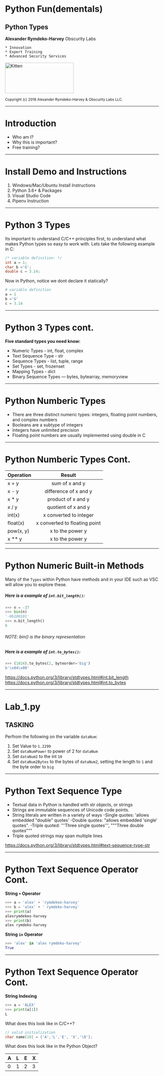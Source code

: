 # Python Fun(dementals)
## Python Types


**Alexander Rymdeko-Harvey**
Obscurity Labs
```
* Innovation  
* Expert Training
* Advanced Security Services
```

<img src="https://obscuritylabs.com/wp-content/uploads/2018/04/OL-3d-landscape-positive.jpg" alt="Kitten"
	title="A cute kitten" width="225" height="100" />

<small>Copyright (c) 2018 Alexander Rymdeko-Harvey & Obscurity Labs LLC.</small>

---

# Introduction 

- Who am I? 
- Why this is important?
- Free training?

---

# Install Demo and Instructions 
1) Windows/Mac/Ubuntu Install Instructions
2) Python 3.6+ & Packages 
4) Visual Studio Code
5) Pipenv Instruction

---

# Python 3 Types
Its important to understand C/C++ principles first, to understand what makes Python types so easy to work with. Lets take the following example in C:
```c
/* variable definition: */
int a = 1; 
char b ='G'; 
double c = 3.14; 
```
Now in Python, notice we dont declare it statically?
```python
# variable definition
a = 1 
b ='G'
c = 3.14
```
---

# Python 3 Types cont.
**Five standard types you need know:**
- Numeric Types - int, float, complex
- Text Sequence Type - str
- Sequence Types - list, tuple, range
- Set Types - set, frozenset
- Mapping Types - dict
- Binary Sequence Types — bytes, bytearray, memoryview
---

# Python Numberic Types
- There are three distinct numeric types: integers, floating point numbers, and complex numbers
- Booleans are a subtype of integers
- Integers have unlimited precision
- Floating point numbers are usually implemented using double in C

---
# Python Numberic Types Cont.

| Operation |            Result             |
| --------- | :---------------------------: |
| x + y     |        sum of x and y         |
| x - y     |     difference of x and y     |
| x * y     |      product of x and y       |
| x / y     |      quotient of x and y      |
| int(x)    |    x converted to integer     |
| float(x)  | x converted to floating point |
| pow(x, y) |       x to the power y        |
| x ** y    |       x to the power y        |

---
# Python Numeric Built-in Methods

Many of the `Types` within Python have methods and in your IDE such as VSC will allow you to explore these. 
##### Here is a example of `int.bit_length()`:
```python
>>> n = -37
>>> bin(n) 
'-0b100101'
>>> n.bit_length()
6
```
###### *NOTE: bin() is the binary representation*
##### Here is a example of `int.to_bytes()`:
```python
>>> (1024).to_bytes(2, byteorder='big')
b'\x04\x00'
```

https://docs.python.org/3/library/stdtypes.html#int.bit_length
https://docs.python.org/3/library/stdtypes.html#int.to_bytes

---
# Lab_1.py
## TASKING

Perfrom the following on the variable `dataNum`:
1) Set Value to `1.2299`
2) Set `dataNumPower` to power of 2 for `dataNum`
3) Set `dataNum2` to the int `10`
4) Set `dataNum2Bytes` to the bytes of `dataNum2`, setting the length to `1` and the byte order to `big`

---
# Python Text Sequence Type
- Textual data in Python is handled with str objects, or strings
- Strings are immutable sequences of Unicode code points. 
- String literals are written in a variety of ways
-Single quotes: 'allows embedded "double" quotes'
-Double quotes: "allows embedded 'single' quotes".
-Triple quoted: '''Three single quotes''', """Three double quotes"""
- Triple quoted strings may span multiple lines

https://docs.python.org/3/library/stdtypes.html#text-sequence-type-str

---
# Python Text Sequence Operator Cont.
**String `+` Operator** 
```python
>>> a = 'alex' + 'rymdekeo-harvey'
>>> b = 'alex' + ' rymdeko-harvey'
>>> print(a)
alexrymdekeo-harvey
>>> print(b)
alex rymdeko-harvey
```
**String `in` Operator**
```python
>>> 'alex' in 'alex rymdeko-harvey'
True
```
---
# Python Text Sequence Operator Cont.
**String Indexing**
```python
>>> a = 'ALEX'
>>> print(a[1])
L
```
What does this look like in C/C++?
```c
// valid initialization
char name[10] = {'A','L','E', 'X','\0'};     
```
What does this look like in the Python Object?

| A | L | E | X |
| - | - | - | - |
| 0 | 1 | 2 | 3 |